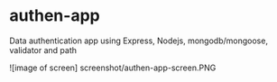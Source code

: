 # authen-app

Data authentication app using Express, Nodejs, mongodb/mongoose, validator and path

![image of screen] screenshot/authen-app-screen.PNG
